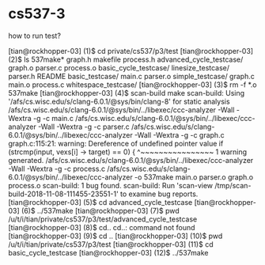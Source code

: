 # cs537-3
how to run test?

[tian@rockhopper-03] (1)$ cd private/cs537/p3/test
[tian@rockhopper-03] (2)$ ls
537make*                  graph.h             makefile   process.h
advanced_cycle_testcase/  graph.o             parser.c   process.o
basic_cycle_testcase/     linesize_testcase/  parser.h   README
basic_testcase/           main.c              parser.o   simple_testcase/
graph.c                   main.o              process.c  whitespace_testcase/
[tian@rockhopper-03] (3)$ rm -f *.o 537make
[tian@rockhopper-03] (4)$ scan-build make
scan-build: Using '/afs/cs.wisc.edu/s/clang-6.0.1/@sys/bin/clang-8' for static analysis
/afs/cs.wisc.edu/s/clang-6.0.1/@sys/bin/../libexec/ccc-analyzer -Wall -Wextra -g -c main.c
/afs/cs.wisc.edu/s/clang-6.0.1/@sys/bin/../libexec/ccc-analyzer -Wall -Wextra -g -c parser.c
/afs/cs.wisc.edu/s/clang-6.0.1/@sys/bin/../libexec/ccc-analyzer -Wall -Wextra -g -c graph.c
graph.c:115:21: warning: Dereference of undefined pointer value
                if (strcmp(input, vexs[i] -> target) == 0) {
                                  ^~~~~~~~~~~~~~~~~
1 warning generated.
/afs/cs.wisc.edu/s/clang-6.0.1/@sys/bin/../libexec/ccc-analyzer -Wall -Wextra -g -c process.c
/afs/cs.wisc.edu/s/clang-6.0.1/@sys/bin/../libexec/ccc-analyzer -o 537make main.o parser.o graph.o process.o
scan-build: 1 bug found.
scan-build: Run 'scan-view /tmp/scan-build-2018-11-08-111455-23551-1' to examine bug reports.
[tian@rockhopper-03] (5)$ cd advanced_cycle_testcase
[tian@rockhopper-03] (6)$ ../537make
[tian@rockhopper-03] (7)$ pwd
/u/t/i/tian/private/cs537/p3/test/advanced_cycle_testcase
[tian@rockhopper-03] (8)$ cd..
cd..: command not found
[tian@rockhopper-03] (9)$ cd ..
[tian@rockhopper-03] (10)$ pwd
/u/t/i/tian/private/cs537/p3/test
[tian@rockhopper-03] (11)$ cd basic_cycle_testcase
[tian@rockhopper-03] (12)$ ../537make

